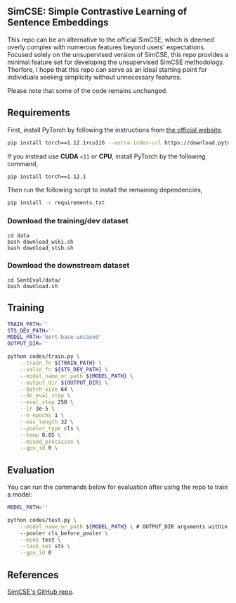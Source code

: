 ## SimCSE: Simple Contrastive Learning of Sentence Embeddings

This repo can be an alternative to the official SimCSE, which is deemed overly complex with numerous features beyond users' expectations. Focused solely on the unsupervised version of SimCSE, this repo provides a minimal feature set for developing the unsupervised SimCSE methodology. Therfore, I hope that this repo can serve as an ideal starting point for individuals seeking simplicity without unnecessary features. 

Please note that some of the code remains unchanged.

## Requirements
First, install PyTorch by following the instructions from [the official website](https://pytorch.org). 

```bash
pip install torch==1.12.1+cu116 --extra-index-url https://download.pytorch.org/whl/cu116
```

If you instead use **CUDA** `<11` or **CPU**, install PyTorch by the following command,

```bash
pip install torch==1.12.1
```

Then run the following script to install the remaining dependencies,

```bash
pip install -r requirements.txt
```

### Download the training/dev dataset
```
cd data
bash download_wiki.sh
bash download_stsb.sh
```

### Download the downstream dataset
```
cd SentEval/data/
bash download.sh
```

## Training
```bash
TRAIN_PATH=''
STS_DEV_PATH=''
MODEL_PATH='bert-base-uncased'
OUTPUT_DIR=''

python codes/train.py \
    --train_fn ${TRAIN_PATH} \
    --valid_fn ${STS_DEV_PATH} \
    --model_name_or_path ${MODEL_PATH} \
    --output_dir ${OUTPUT_DIR} \
    --batch_size 64 \
    --do_eval_step \
    --eval_step 250 \
    --lr 3e-5 \
    --n_epochs 1 \
    --max_length 32 \
    --pooler_type cls \
    --temp 0.05 \
    --mixed_precision \
    --gpu_id 0 \
```

## Evaluation
You can run the commands below for evaluation after using the repo to train a model:

```bash
MODEL_PATH=''

python codes/test.py \
    --model_name_or_path ${MODEL_PATH} \ # OUTPUT_DIR arguments within Training
    --pooler cls_before_pooler \
    --mode test \
    --task_set sts \
    --gpu_id 0

```

## References
[SimCSE's GitHub repo](https://github.com/princeton-nlp/SimCSE).
